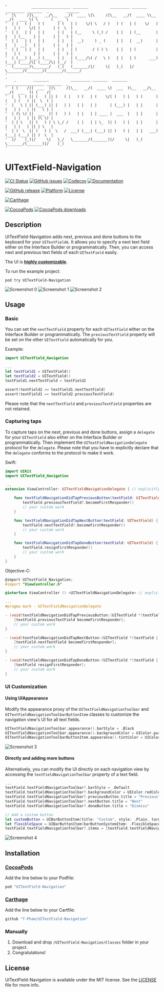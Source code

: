 ```
'           __________________ _______          _________ _______ _________ _______  _        ______  
'  |\     /|\__   __/\__   __/(  ____ \|\     /|\__   __/(  ____ \\__   __/(  ____ \( \      (  __  \ 
'  | )   ( |   ) (      ) (   | (    \/( \   / )   ) (   | (    \/   ) (   | (    \/| (      | (  \  )
'  | |   | |   | |      | |   | (__     \ (_) /    | |   | (__       | |   | (__    | |      | |   ) |
'  | |   | |   | |      | |   |  __)     ) _ (     | |   |  __)      | |   |  __)   | |      | |   | |
'  | |   | |   | |      | |   | (       / ( ) \    | |   | (         | |   | (      | |      | |   ) |
'  | (___) |___) (___   | |   | (____/\( /   \ )   | |   | )      ___) (___| (____/\| (____/\| (__/  )
'  (_______)\_______/   )_(   (_______/|/     \|   )_(   |/       \_______/(_______/(_______/(______/ 
'                                                                                                     
'   _        _______          _________ _______  _______ __________________ _______  _                
'  ( (    /|(  ___  )|\     /|\__   __/(  ____ \(  ___  )\__   __/\__   __/(  ___  )( (    /|         
'  |  \  ( || (   ) || )   ( |   ) (   | (    \/| (   ) |   ) (      ) (   | (   ) ||  \  ( |         
'  |   \ | || (___) || |   | |   | |   | |      | (___) |   | |      | |   | |   | ||   \ | |         
'  | (\ \) ||  ___  |( (   ) )   | |   | | ____ |  ___  |   | |      | |   | |   | || (\ \) |         
'  | | \   || (   ) | \ \_/ /    | |   | | \_  )| (   ) |   | |      | |   | |   | || | \   |         
'  | )  \  || )   ( |  \   /  ___) (___| (___) || )   ( |   | |   ___) (___| (___) || )  \  |         
'  |/    )_)|/     \|   \_/   \_______/(_______)|/     \|   )_(   \_______/(_______)|/    )_)         
'                                                                                                     
```

# UITextField-Navigation

[![CI Status](https://img.shields.io/travis/T-Pham/UITextField-Navigation.svg?style=flat-square)](https://travis-ci.org/T-Pham/UITextField-Navigation)
[![GitHub issues](https://img.shields.io/github/issues/T-Pham/UITextField-Navigation.svg?style=flat-square)](https://github.com/T-Pham/UITextField-Navigation/issues)
[![Codecov](https://img.shields.io/codecov/c/github/T-Pham/UITextField-Navigation.svg?style=flat-square)](https://codecov.io/gh/T-Pham/UITextField-Navigation)
[![Documentation](https://img.shields.io/cocoapods/metrics/doc-percent/UITextField-Navigation.svg?style=flat-square)](http://cocoadocs.org/docsets/UITextField-Navigation)

[![GitHub release](https://img.shields.io/github/tag/T-Pham/UITextField-Navigation.svg?style=flat-square&label=release)](https://github.com/T-Pham/UITextField-Navigation/releases)
[![Platform](https://img.shields.io/cocoapods/p/UITextField-Navigation.svg?style=flat-square)](https://github.com/T-Pham/UITextField-Navigation)
[![License](https://img.shields.io/cocoapods/l/UITextField-Navigation.svg?style=flat-square)](LICENSE)

[![Carthage](https://img.shields.io/badge/Carthage-compatible-4BC51D.svg?style=flat-square)](https://github.com/Carthage/Carthage)

[![CocoaPods](https://img.shields.io/badge/CocoaPods-compatible-4BC51D.svg?style=flat-square)](https://cocoapods.org/pods/UITextField-Navigation)
[![CocoaPods downloads](https://img.shields.io/cocoapods/dt/UITextField-Navigation.svg?style=flat-square)](https://cocoapods.org/pods/UITextField-Navigation)

## Description

UITextField-Navigation adds next, previous and done buttons to the keyboard for your `UITextField`s. It allows you to specify a next text field either on the Interface Builder or programmatically. Then, you can access next and previous text fields of each `UITextField` easily.

The UI is [**highly customizable**](#ui-customization).

To run the example project:

`pod try UITextField-Navigation`

![Screenshot 0](https://github.com/T-Pham/UITextField-Navigation/blob/master/Screenshots/screenshot0.png?raw=true)
![Screenshot 1](https://github.com/T-Pham/UITextField-Navigation/blob/master/Screenshots/screenshot1.png?raw=true)
![Screenshot 2](https://github.com/T-Pham/UITextField-Navigation/blob/master/Screenshots/screenshot2.gif?raw=true)

## Usage

### Basic

You can set the `nextTextField` property for each `UITextField` either on the Interface Builder or programmatically. The `previousTextField` property will be set on the other `UITextField` automatically for you.

Example:

```swift
import UITextField_Navigation

...
let textField1 = UITextField()
let textField2 = UITextField()
textField1.nextTextField = textField2

assert(textField2 == textField1.nextTextField)
assert(textField1 == textField2.previousTextField)
```

Please note that the `nextTextField` and `previousTextField` properties are not retained.

### Capturing taps

To capture taps on the next, previous and done buttons, assign a `delegate` for your `UITextField` also either on the Interface Builder or programmatically. Then implement the `UITextFieldNavigationDelegate` protocol for the `delegate`.
Please note that you have to explicitly declare that the `delegate` conforms to the protocol to make it work.

Swift:

```swift
import UIKit
import UITextField_Navigation

...
extension ViewController: UITextFieldNavigationDelegate { // explicitly protocol conforming declaration

    func textFieldNavigationDidTapPreviousButton(textField: UITextField) {
        textField.previousTextField?.becomeFirstResponder()
        // your custom work
    }

    func textFieldNavigationDidTapNextButton(textField: UITextField) {
        textField.nextTextField?.becomeFirstResponder()
        // your custom work
    }

    func textFieldNavigationDidTapDoneButton(textField: UITextField) {
        textField.resignFirstResponder()
        // your custom work
    }
}
```

Objective-C:

```objective-c
@import UITextField_Navigation;
#import "ViewController.h"

@interface ViewController () <UITextFieldNavigationDelegate> // explicitly protocol conforming declaration

...
#pragma mark - UITextFieldNavigationDelegate

- (void)textFieldNavigationDidTapPreviousButton:(UITextField *)textField {
    [textField.previousTextField becomeFirstResponder];
    // your custom work
}

- (void)textFieldNavigationDidTapNextButton:(UITextField *)textField {
    [textField.nextTextField becomeFirstResponder];
    // your custom work
}

- (void)textFieldNavigationDidTapDoneButton:(UITextField *)textField {
    [textField resignFirstResponder];
    // your custom work
}
```

### UI Customization

#### Using UIAppearance

Modify the appearance proxy of the `UITextFieldNavigationToolbar` and `UITextFieldNavigationToolbarButtonItem` classes to customize the navigation view's UI for all text fields.

```swift
UITextFieldNavigationToolbar.appearance().barStyle = .Black
UITextFieldNavigationToolbar.appearance().backgroundColor = UIColor.purpleColor()
UITextFieldNavigationToolbarButtonItem.appearance().tintColor = UIColor.whiteColor()
```

![Screenshot 3](https://github.com/T-Pham/UITextField-Navigation/blob/master/Screenshots/screenshot3.png?raw=true)

#### Directly and adding more buttons

Alternatively, you can modify the UI directly on each navigation view by accessing the `textFieldNavigationToolbar` property of a text field.

```swift
...
textField.textFieldNavigationToolbar?.barStyle = .Default
textField.textFieldNavigationToolbar?.backgroundColor = UIColor.redColor()
textField.textFieldNavigationToolbar?.previousButton.title = "Previous"
textField.textFieldNavigationToolbar?.nextButton.title = "Next"
textField.textFieldNavigationToolbar?.doneButton.title = "Dismiss"

// Add a custom button
let customButton = UIBarButtonItem(title: "Custom", style: .Plain, target: nil, action: nil)
let flexibleSpace = UIBarButtonItem(barButtonSystemItem: .FlexibleSpace, target: nil, action: nil)
textField.textFieldNavigationToolbar?.items = [textField.textFieldNavigationToolbar!.previousButton, textField.textFieldNavigationToolbar!.nextButton, customButton, flexibleSpace, textField.textFieldNavigationToolbar!.doneButton]
```

![Screenshot 4](https://github.com/T-Pham/UITextField-Navigation/blob/master/Screenshots/screenshot4.png?raw=true)

## Installation

### [CocoaPods](https://cocoapods.org/pods/UITextField-Navigation)

Add the line below to your Podfile:

```ruby
pod "UITextField-Navigation"
```

### [Carthage](https://github.com/Carthage/Carthage)

Add the line below to your Cartfile:

```ruby
github "T-Pham/UITextField-Navigation"
```

### Manually

1. Download and drop `/UITextField-Navigation/Classes` folder in your project.
2. Congratulations!

## License

UITextField-Navigation is available under the MIT license. See the [LICENSE](LICENSE) file for more info.
